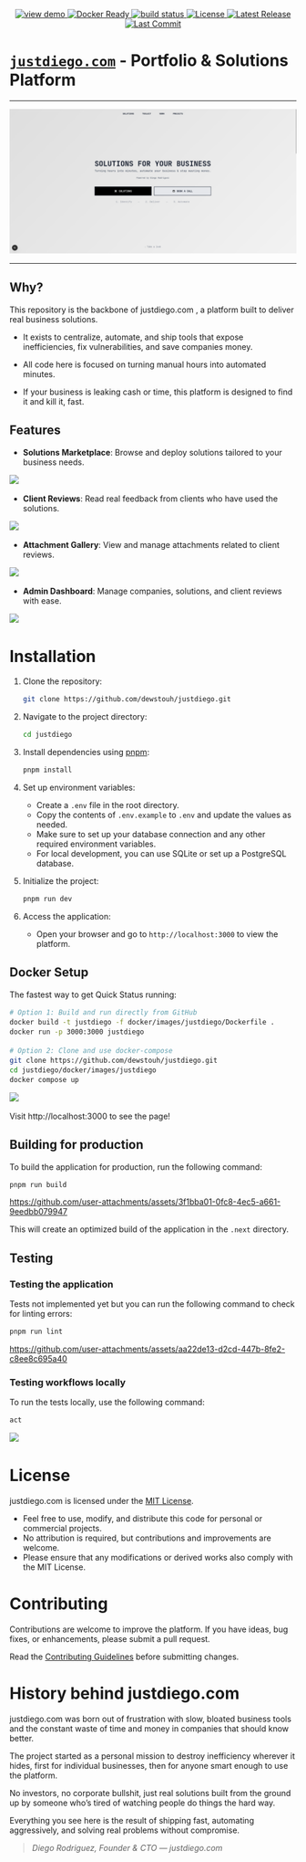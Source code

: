 <p align="center">
  <a href="https://justdiego.com/">
    <img src="https://img.shields.io/badge/view-demo-brightgreen" alt="view demo">
  </a>
  <a href="https://www.docker.com/">
  <img src="https://img.shields.io/badge/Docker%20Ready-blue?logo=docker&logoColor=white" alt="Docker Ready">
</a>
  <a href="https://github.com/dewstouh/justdiego/actions/workflows/build.yml">
    <img src="https://github.com/dewstouh/justdiego/actions/workflows/build.yml/badge.svg?branch=main" alt="build status">
  </a>
  <a href="https://github.com/dewstouh/justdiego/blob/main/LICENSE">
    <img src="https://img.shields.io/github/license/dewstouh/justdiego" alt="License">
  </a>
  <a href="https://github.com/dewstouh/justdiego/releases">
    <img src="https://img.shields.io/github/v/release/dewstouh/justdiego" alt="Latest Release">
  </a>
  <a href="https://github.com/dewstouh/justdiego/commits/main">
    <img src="https://img.shields.io/github/last-commit/dewstouh/justdiego" alt="Last Commit">
  </a>
</p>

# [`justdiego.com`](https://justdiego.com) - Portfolio & Solutions Platform
---

![](./assets/preview.png)


---

## Why?
This repository is the backbone of justdiego.com , a platform built to deliver real business solutions.

- It exists to centralize, automate, and ship tools that expose inefficiencies, fix vulnerabilities, and save companies money.

- All code here is focused on turning manual hours into automated minutes.

- If your business is leaking cash or time, this platform is designed to find it and kill it, fast.

## Features
- **Solutions Marketplace**: Browse and deploy solutions tailored to your business needs.

![](https://i.imgur.com/0d4rVX2.png)

- **Client Reviews**: Read real feedback from clients who have used the solutions.

![](https://i.imgur.com/5ukPpaq.png)

- **Attachment Gallery**: View and manage attachments related to client reviews.

![](https://i.imgur.com/h1GFp4H.png)

- **Admin Dashboard**: Manage companies, solutions, and client reviews with ease.

![](https://i.imgur.com/SUXgXJc.png)

# Installation
1. Clone the repository:
    ```bash
    git clone https://github.com/dewstouh/justdiego.git
    ```

2. Navigate to the project directory:
    ```bash
    cd justdiego
    ```

3. Install dependencies using [pnpm](https://pnpm.io/):
    ```bash
    pnpm install
    ```
4. Set up environment variables:
    - Create a `.env` file in the root directory.
    - Copy the contents of `.env.example` to `.env` and update the values as needed.
    - Make sure to set up your database connection and any other required environment variables.
    - For local development, you can use SQLite or set up a PostgreSQL database.

5. Initialize the project:
    ```bash
    pnpm run dev
    ```

6. Access the application:
    - Open your browser and go to `http://localhost:3000` to view the platform.

## Docker Setup
The fastest way to get Quick Status running:

```bash
# Option 1: Build and run directly from GitHub
docker build -t justdiego -f docker/images/justdiego/Dockerfile .
docker run -p 3000:3000 justdiego

# Option 2: Clone and use docker-compose
git clone https://github.com/dewstouh/justdiego.git
cd justdiego/docker/images/justdiego
docker compose up
```

![](https://i.imgur.com/KXLvQXT.png)

Visit http://localhost:3000 to see the page!

## Building for production

To build the application for production, run the following command:

```bash
pnpm run build
```

https://github.com/user-attachments/assets/3f1bba01-0fc8-4ec5-a661-9eedbb079947


This will create an optimized build of the application in the `.next` directory.

## Testing

### Testing the application
Tests not implemented yet but you can run the following command to check for linting errors:

```bash
pnpm run lint
```


https://github.com/user-attachments/assets/aa22de13-d2cd-447b-8fe2-c8ee8c695a40

### Testing workflows locally
To run the tests locally, use the following command:
```bash
act
```

![](https://i.imgur.com/9vAGPRp.png)

# License
justdiego.com is licensed under the [MIT License](./LICENSE).

- Feel free to use, modify, and distribute this code for personal or commercial projects.
- No attribution is required, but contributions and improvements are welcome.
- Please ensure that any modifications or derived works also comply with the MIT License.

# Contributing
Contributions are welcome to improve the platform. If you have ideas, bug fixes, or enhancements, please submit a pull request.

Read the [Contributing Guidelines](./.github/CONTRIBUTING.md) before submitting changes.

# History behind justdiego.com
justdiego.com was born out of frustration with slow, bloated business tools and the constant waste of time and money in companies that should know better.

The project started as a personal mission to destroy inefficiency wherever it hides, first for individual businesses, then for anyone smart enough to use the platform.

No investors, no corporate bullshit, just real solutions built from the ground up by someone who’s tired of watching people do things the hard way.

Everything you see here is the result of shipping fast, automating aggressively, and solving real problems without compromise.

> *Diego Rodriguez, Founder & CTO — justdiego.com*